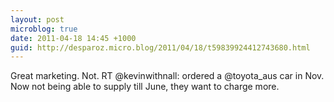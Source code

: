 ```yaml
---
layout: post
microblog: true
date: 2011-04-18 14:45 +1000
guid: http://desparoz.micro.blog/2011/04/18/t59839924412743680.html
---
```

Great marketing. Not. RT @kevinwithnall: ordered a @toyota_aus car in Nov. Now not being able to supply till June, they want to charge more.
